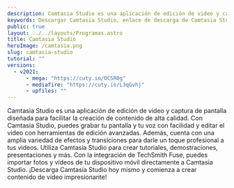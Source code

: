 ```yaml
---
description: Camtasia Studio es una aplicación de edición de video y captura de pantalla diseñada para facilitar la creación de contenido de alta calidad. Con Camtasia Studio, puedes grabar tu pantalla y tu voz con facilidad y editar el video con herramientas de edición avanzadas.
keywords: Descargar Camtasia Studio, enlace de descarga de Camtasia Studio, descarga gratuita de Camtasia Studio, descarga de prueba de Camtasia Studio, descarga de Camtasia Studio para Windows, descarga de Camtasia Studio para Mac, descarga de Camtasia Studio con crack, descarga completa de Camtasia Studio, descarga de torrent de Camtasia Studio, descarga de Camtasia Studio con clave de serie, descarga de Camtasia Studio para estudiantes, descarga de Camtasia Studio con clave de activación, instalador fuera de línea de descarga de Camtasia Studio, descarga de Camtasia Studio con clave de licencia
public: true
layout: ../../layouts/Programas.astro
title: Camtasia Studio
heroImage: /camtasia.png
slug: camtasia-studio
tutorial: ""
versions:
  - v2021:
      - mega: "https://cuty.io/OC5R0g"
      - mediafire: "https://cuty.io/L3qGvhj"
      - upfiles: ""
---
```


Camtasia Studio es una aplicación de edición de video y captura de pantalla diseñada para facilitar la creación de contenido de alta calidad. Con Camtasia Studio, puedes grabar tu pantalla y tu voz con facilidad y editar el video con herramientas de edición avanzadas. Además, cuenta con una amplia variedad de efectos y transiciones para darle un toque profesional a tus videos. Utiliza Camtasia Studio para crear tutoriales, demostraciones, presentaciones y más. Con la integración de TechSmith Fuse, puedes importar fotos y vídeos de tu dispositivo móvil directamente a Camtasia Studio. ¡Descarga Camtasia Studio hoy mismo y comienza a crear contenido de video impresionante!
